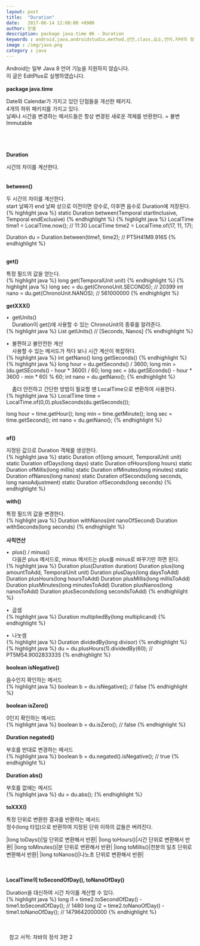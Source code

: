 ```yaml
---
layout: post
title:  "Duration"
date:   2017-06-14 12:00:00 +0900
author: 민갤
description: package java.time 06 - Duration
keywords : android,java,androidstudio,method,선언,class,요소,언어,자바의 정석,프로그래밍,package java.time,Period,Duration
image : /img/java.png
category : java
---
```

<div><span class="red">Android는 일부 Java 8 언어 기능을 지원하지 않습니다.</span><div>
<div><span class="red">이 글은 EditPlus로 실행하였습니다.</span></div>
<br>

<div><strong class="h2">package java.time</strong></div><p></p>
<div>Date와 Calendar가 가지고 있던 단점들을 개선한 패키지.</div>
<div>4개의 하위 패키지를 가지고 있다.</div>
<div>날짜나 시간을 변경하는 메서드들은 항상 변경된 새로운 객체를 반환한다. = 불변Immutable</div>
<br>
<br>
<br>
<br>

<div><strong class="h2">Duration</strong></div><p></p>
<div>시간의 차이를 계산한다.</div>
<br>
<br>

<div><strong>between()</strong></div><p></p>
<div>두 시간의 차이를 계산한다.</div>
<div>start 날짜가 end 날짜 상으로 이전이면 양수로, 이후면 음수로 Duration에 저장된다.</div>
{% highlight java %}
static Duration between(Temporal startInclusive, Temporal endExclusive)
{% endhighlight %}
{% highlight java %}
LocalTime time1 = LocalTime.now();               // 11:30
LocalTime time2 = LocalTime.of(17, 11, 17);

Duration du = Duration.between(time1, time2);    // PT5H41M9.916S
{% endhighlight %}
<br>
<br>

<div><strong>get()</strong></div><p></p>
<div>특정 필드의 값을 얻는다.</div>
{% highlight java %}
long get(TemporalUnit unit)
{% endhighlight %}
{% highlight java %}
long sec = du.get(ChronoUnit.SECONDS);           // 20399
int nano = du.get(ChronoUnit.NANOS);             // 561000000
{% endhighlight %}
<br>
<br>

<div><strong>getXXX()</strong></div><p></p>
<div>&#149;&nbsp; getUnits()</div>
<div>&nbsp; &nbsp; Duration이 get()에 사용할 수 있는 ChronoUnit의 종류를 알려준다.</div>
{% highlight java %}
List<TemporalUnit> getUnits()          // [Seconds, Nanos]
{% endhighlight %}<p></p>
<div>&#149;&nbsp; 불편하고 불안전한 계산</div>
<div>&nbsp; &nbsp; 사용할 수 있는 메서드가 적다 보니 시간 계산이 복잡하다.</div>
{% highlight java %}
int getNano()
long getSeconds()
{% endhighlight %}
{% highlight java %}
long hour = du.getSeconds() / 3600;
long min = (du.getSEconds() - hour * 3600) / 60;
long sec = (du.getSEconds() - hour * 3600 - min * 60) % 60;
int nano = du.getNano();
{% endhighlight %}<p></p>
<div>&nbsp; &nbsp; 좀더 안전하고 간단한 방법이 필요할 땐 LocalTime으로 변환하여 사용한다.</div>
{% highlight java %}
LocalTime time = LocalTime.of(0,0).plusSeconds(du.getSeconds());

long hour = time.getHour();
long min =  time.getMinute();
long sec =  time.getSecond();
int nano = du.getNano();
{% endhighlight %}
<br>
<br>

<div><strong>of()</strong></div><p></p>
<div>지정된 값으로 Duration 객체를 생성한다.</div>
{% highlight java %}
static Duration of(long amount, TemporalUnit unit)
static Duration ofDays(long days)
static Duration ofHours(long hours)
static Duration ofMillis(long millis)
static Duration ofMinutes(long minutes)
static Duration ofNanos(long nanos)
static Duration ofSeconds(long seconds, long nanoAdjustment)
static Duration ofSeconds(long seconds)
{% endhighlight %}
<br>
<br>

<div><strong>with()</strong></div><p></p>
<div>특정 필드의 값을 변경한다.</div>
{% highlight java %}
Duration withNanos(int nanoOfSecond)
Duration withSeconds(long seconds)
{% endhighlight %}
<br>
<br>

<div><strong>사칙연산</strong></div><p></p>
<div>&#149;&nbsp; plus() / minus()</div>
<div>&nbsp; &nbsp; 다음은 plus 메서드로, minus 메서드는 plus를 minus로 바꾸기만 하면 된다.</div>
{% highlight java %}
Duration plus(Duration duration)
Duration plus(long amountToAdd, TemporalUnit unit)
Duration plusDays(long daysToAdd)
Duration plusHours(long hoursToAdd)
Duration plusMillis(long millisToAdd)
Duration plusMinutes(long minutesToAdd)
Duration plusNanos(long nanosToAdd)
Duration plusSeconds(long secondsToAdd)
{% endhighlight %}<p></p>
<div>&#149;&nbsp; 곱셈</div>
{% highlight java %}
Duration multipliedBy(long multiplicand)
{% endhighlight %}<p></p>
<div>&#149;&nbsp; 나눗셈</div>
{% highlight java %}
Duration dividedBy(long divisor)
{% endhighlight %}
{% highlight java %}
du = du.plusHours(1).dividedBy(60);         // PT5M54.900283333S
{% endhighlight %}
<br>
<br>

<div><strong>boolean isNegative()</strong></div><p></p>
<div>음수인지 확인하는 메서드</div>
{% highlight java %}
boolean b = du.isNegative();      // false
{% endhighlight %}
<br>
<br>

<div><strong>boolean isZero()</strong></div><p></p>
<div>0인지 확인하는 메서드</div>
{% highlight java %}
boolean b = du.isZero();          // false
{% endhighlight %}
<br>
<br>

<div><strong>Duration negated()</strong></div><p></p>
<div>부호를 반대로 변경하는 메서드</div>
{% highlight java %}
boolean b = du.negated().isNegative();      // true
{% endhighlight %}
<br>
<br>

<div><strong>Duration abs()</strong></div><p></p>
<div>부호를 없애는 메서드</div>
{% highlight java %}
du = du.abs();
{% endhighlight %}
<br>
<br>

<div><strong>toXXX()</strong></div><p></p>
<div>특정 단위로 변환한 결과를 반환하는 메서드</div>
<div>정수(long 타입)으로 반환하여 지정된 단위 이하의 값들은 버려진다.</div>

|long toDays()|일 단위로 변환해서 반환|
|long toHours()|시간 단위로 변환해서 반환|
|long toMinutes()|분 단위로 변환해서 반환|
|long toMillis()|천분의 일초 단위로 변환해서 반환|
|long toNanos()|나노초 단위로 변환해서 반환|

<br>
<br>

<div><strong>LocalTime의 toSecondOfDay(), toNanoOfDay()</strong></div><p></p>
<div>Duration을 대신하여 시간 차이를 계산할 수 있다.</div>
{% highlight java %}
long i1 = time2.toSecondOfDay() - time1.toSecondOfDay();  // 1480
long i2 = time2.toNanoOfDay() - time1.toNanoOfDay();  // 1479642000000
{% endhighlight %}

<br>
<br>
<br>

&#149;&nbsp; 참고 서적: 자바의 정석 3판 2